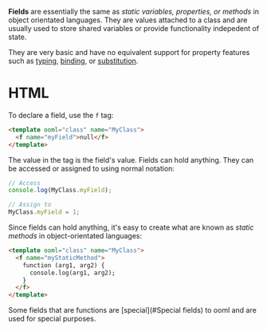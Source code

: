 **Fields** are essentially the same as *static variables, properties, or methods* in object orientated languages. They are values attached to a class and are usually used to store shared variables or provide functionality indepedent of state.

They are very basic and have no equivalent support for property features such as [typing](#Typing), [binding](#Binding), or [substitution](#Substitution).

<!-- start tabbed sections -->

# HTML

To declare a field, use the `f` tag:

```html
<template ooml="class" name="MyClass">
  <f name="myField">null</f>
</template>
```

The value in the tag is the field's value. Fields can hold anything. They can be accessed or assigned to using normal notation:

```javascript
// Access
console.log(MyClass.myField);

// Assign to
MyClass.myField = 1;
```

Since fields can hold anything, it's easy to create what are known as *static methods* in object-orientated languages:

```html
<template ooml="class" name="MyClass">
  <f name="myStaticMethod">
    function (arg1, arg2) {
      console.log(arg1, arg2);
    }
  </f>
</template>
```

<!-- end tabbed sections -->

Some fields that are functions are [special](#Special fields) to ooml and are used for special purposes.
